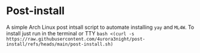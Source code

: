 # Post-install
A simple Arch Linux post intsall script to automate installing `yay` and `ML4W`.
To install just run in the terminal or TTY 
```bash <(curl -s https://raw.githubusercontent.com/4urora3night/post-install/refs/heads/main/post-install.sh)```
